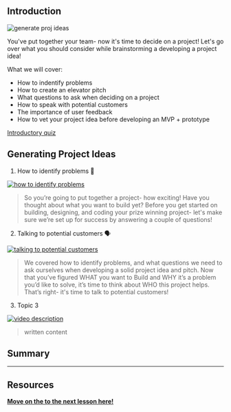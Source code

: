 ## Introduction

![generate proj ideas](https://user-images.githubusercontent.com/18564645/133836600-4e8a62f0-224e-45b2-bdd3-745b9579fdc6.png)


You've put together your team- now it's time to decide on a project! Let's go over what you should consider while brainstorming a developing a project idea!

What we will cover: 

- How to indentify problems
- How to create an elevator pitch
- What questions to ask when deciding on a project
- How to speak with potential customers
- The importance of user feedback
- How to vet your project idea before developing an MVP + prototype



[Introductory quiz](https://zealous-pebble-06ae2440f.azurestaticapps.net)


## Generating Project Ideas

1. How to identify problems 🤔

[![how to identify problems](https://user-images.githubusercontent.com/18564645/133838418-89989b4e-dd44-40ee-acc2-6cef96c6bb25.png)](https://youtu.be/L7Hyr-aU2hA "Generating Project Ideas: How to Identify Problems")

> So you’re going to put together a project- how exciting! Have you thought about what you want to build yet? Before you get started on building, designing, and coding your prize winning project- let's make sure we’re set up for success by answering a couple of questions!

2. Talking to potential customers 🗣

[![talking to potential customers](https://user-images.githubusercontent.com/18564645/133853181-1d78d575-82bc-40ea-93a1-2a4611c0d06b.png)](https://youtu.be/aoVKPX8mg5Y "Generating Project Ideas: Talking to potential customers")

> We covered how to identify problems, and what questions we need to ask ourselves when developing a solid project idea and pitch. Now that you’ve figured WHAT you want to Build and WHY it’s a problem you’d like to solve, it’s time to think about WHO this project helps. That’s right- it's time to talk to potential customers!

3. Topic 3

[![video description](./images/screenshot.png)](https://youtube.com/link-here "video description")

> written content

## Summary

---

## Resources

[**Move on the to the next lesson here!**](https://github.com/microsoft/ImagineCup/tree/main/1-History-of-Imagine-Cup/1)



